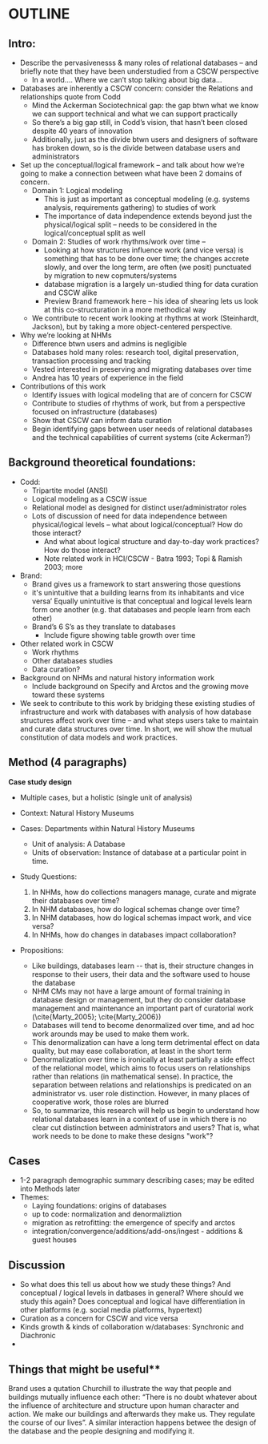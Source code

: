 # OUTLINE

## Intro:

*	Describe the pervasivenesss & many roles of relational databases – and briefly note that they have been understudied from a CSCW perspective 
    *	In a world…. Where we can’t stop talking about big data…
*	Databases are inherently a CSCW concern: consider the Relations and relationships quote from Codd 
    *	Mind the Ackerman Sociotechnical gap: the gap btwn what we know we can support technical and what we can support practically
    *	So there’s a big gap still, in Codd’s vision, that hasn’t been closed despite 40 years of innovation
    *	Additionally, just as the divide btwn users and designers of software has broken down, so is the divide between database users and administrators
*	Set up the conceptual/logical framework – and talk about how we’re going to make a connection between what have been 2 domains of concern. 
    *	Domain 1: Logical modeling
        *	This is just as important as conceptual modeling (e.g. systems analysis, requirements gathering) to studies of work
        *	The importance of data independence extends beyond just the physical/logical split – needs to be considered in the logical/conceptual split as well
    *	Domain 2: Studies of work rhythms/work over time –
        *	 Looking at how structures influence work (and vice versa) is something that has to be done over time; the changes accrete slowly, and over the long term, are often (we posit) punctuated by migration to new copmuters/systems
        *	database migration is a largely un-studied thing for data curation and CSCW alike
        *	Preview Brand framework here – his idea of shearing lets us look at this co-structuration in a more methodical way
    *	We contribute to recent work looking at rhythms at work (Steinhardt, Jackson), but by taking a more object-centered perspective.
*	Why we’re looking at NHMs
    *	Difference btwn users and admins is negligible
    *	Databases hold many roles: research tool, digital preservation, transaction processing and tracking
    *	Vested interested in preserving and migrating databases over time
    *	Andrea has 10 years of experience in the field
*	Contributions of this work
    *	Identify issues with logical modeling that are of concern for CSCW
    *	Contribute to studies of rhythms of work, but from a perspective focused on infrastructure (databases)
    *	Show that CSCW can inform data curation
    *	Begin identifying gaps between user needs of relational databases and the technical capabilities of current systems (cite Ackerman?)

## Background theoretical foundations:

*	Codd:
    *	Tripartite model (ANSI)
    *	Logical modeling as a CSCW issue
    *	Relational model as designed for distinct user/administrator roles
    *	Lots of discussion of need for data independence between physical/logical levels – what about logical/conceptual? How do those interact?
	    *	And what about logical structure and day-to-day work practices? How do those interact?
    	*	Note related work in HCI/CSCW - Batra 1993; Topi & Ramish 2003; more
*	Brand: 
    *	Brand gives us a framework to start answering those questions
    *	it's unintuitive that a building learns from its inhabitants and vice versa’ Equally unintuitive is that conceptual and logical levels learn form one another (e.g. that databases and people learn from each other)
    *	Brand’s 6 S’s as they translate to databases
		*	Include figure showing table growth over time
*	Other related work in CSCW 
	*	Work rhythms
	*	Other databases studies
	*	Data curation?
* Background on NHMs and natural history information work
    * Include background on Specify and Arctos and the growing move toward these systems
*	We seek to contribute to this work by bridging these existing studies of infrastructure and work with databases with analysis of how database structures affect work over time – and what steps users take to maintain and curate data structures over time.  In short, we will show the mutual constitution of data models and work practices.

## Method (4 paragraphs)

**Case study design**

* Multiple cases, but a holistic (single unit of analysis)
* Context: Natural History Museums
* Cases: Departments within Natural History Museums 
    * Unit of analysis: A Database
    * Units of observation: Instance of database at a particular point in time. 
* Study Questions: 

    1. In NHMs, how do collections managers manage, curate and migrate their databases over time?
    1. In NHM databases, how do logical schemas change over time?
    1. In NHM databases, how do logical schemas impact work, and vice versa?
    1. In NHMs, how do changes in databases impact collaboration? 

* Propositions: 
    * Like buildings, databases learn -- that is, their structure changes in response to their users, their data and the software used to house the database
    * NHM CMs may not have a large amount of formal training in database design or management, but they do consider database management and maintenance an important part of curatorial work (\cite{Marty_2005}; \cite{Marty_2006})
    * Databases will tend to become denormalized over time, and ad hoc work arounds may be used to make them work.
    * This denormalization can have a long term detrimental effect on data quality, but may ease collaboration, at least in the short term
    * Denormalization over time is ironically at least partially a side effect of the relational model, which aims to focus users on relationships rather than relations (in mathematical sense). In practice, the separation between relations and relationships is predicated on an administrator vs. user role distinction. However, in many places of cooperative work, those roles are blurred 
    * So, to summarize, this research will help us begin to understand how relational databases learn in a context of use in which there is no clear cut distinction between administrators and users? That is, what work needs to be done to make these designs "work"?

## Cases
* 1-2 paragraph demographic summary describing cases; may be edited into Methods later
* Themes:
    * Laying foundations: origins of databases
    * up to code: normalization and denormaliztion
    * migration as retrofitting: the emergence of specify and arctos
    * integration/convergence/additions/add-ons/ingest - additions & guest houses

## Discussion

*	So what does this tell us about how we study these things? And conceptual / logical levels in datbases in general? Where should we study this again? Does conceptual and logical have differentiation in other platforms (e.g. social media platforms, hypertext)
*	Curation as a concern for CSCW and vice versa
*	Kinds growth & kinds of collaboration w/databases: Synchronic and Diachronic
*	

## Things that might be useful**
Brand uses a qutation Churchill to illustrate the way that people and buildings mutually influence each other: “There is no doubt whatever about the influence of architecture and structure upon human character and action. We make our buildings and afterwards they make us. They regulate the course of our lives”. A similar interaction happens betwee the design of the database and the people designing and modifying it.

